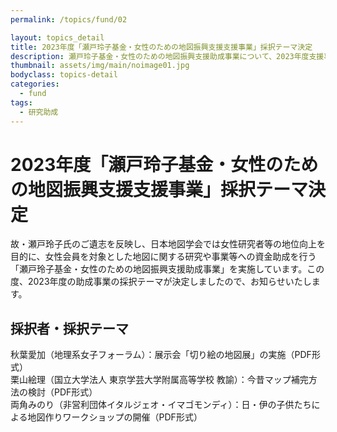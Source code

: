 ```yaml
---
permalink: /topics/fund/02

layout: topics_detail
title: 2023年度「瀬戸玲子基金・女性のための地図振興支援支援事業」採択テーマ決定
description: 瀬戸玲子基金・女性のための地図振興支援助成事業について、2023年度支援事業の採択テーマが決定しました。
thumbnail: assets/img/main/noimage01.jpg
bodyclass: topics-detail
categories:
  - fund
tags:
  - 研究助成
---
```


# 2023年度「瀬戸玲子基金・女性のための地図振興支援支援事業」採択テーマ決定

故・瀬戸玲子氏のご遺志を反映し、日本地図学会では女性研究者等の地位向上を目的に、女性会員を対象とした地図に関する研究や事業等への資金助成を行う「瀬戸玲子基金・女性のための地図振興支援助成事業」を実施しています。この度、2023年度の助成事業の採択テーマが決定しましたので、お知らせいたします。<br>

## 採択者・採択テーマ
秋葉愛加（地理系女子フォーラム）：展示会「切り絵の地図展」の実施（PDF形式）<br>
栗山絵理（国立大学法人 東京学芸大学附属高等学校 教諭）：今昔マップ補完方法の検討（PDF形式）<br>
両角みのり（非営利団体イタルジェオ・イマゴモンディ）：日・伊の子供たちによる地図作りワークショップの開催（PDF形式）<br>
